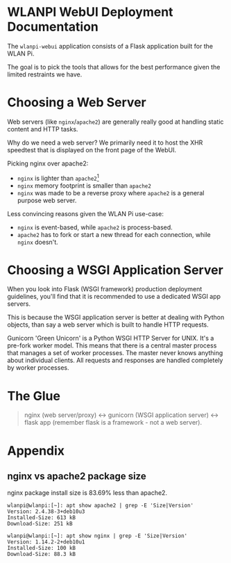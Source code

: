 # WLANPI WebUI Deployment Documentation

The `wlanpi-webui` application consists of a Flask application built for the WLAN Pi.

The goal is to pick the tools that allows for the best performance given the limited restraints we have.

# Choosing a Web Server

Web servers (like `nginx`/`apache2`) are generally really good at handling static content and HTTP tasks.

Why do we need a web server? We primarily need it to host the XHR speedtest that is displayed on the front page of the WebUI. 

Picking nginx over apache2:

- `nginx` is lighter than `apache2`[<sup>1</sup>](#nginx-vs-apache2-package-size)
- `nginx` memory footprint is smaller than `apache2`
- `nginx` was made to be a reverse proxy where `apache2` is a general purpose web server.

Less convincing reasons given the WLAN Pi use-case:

- `nginx` is event-based, while `apache2` is process-based. 
- `apache2` has to fork or start a new thread for each connection, while `nginx` doesn't.

# Choosing a WSGI Application Server

When you look into Flask (WSGI framework) production deployment guidelines, you'll find that it is recommended to use a dedicated WSGI app servers. 

This is because the WSGI application server is better at dealing with Python objects, than say a web server which is built to handle HTTP requests.

Gunicorn 'Green Unicorn' is a Python WSGI HTTP Server for UNIX. It's a pre-fork worker model. This means that there is a central master process that manages a set of worker processes. The master never knows anything about individual clients. All requests and responses are handled completely by worker processes.

# The Glue

> nginx (web server/proxy) <-> gunicorn (WSGI application server) <-> flask app (remember flask is a framework - not a web server).

# Appendix

## nginx vs apache2 package size

nginx package install size is 83.69% less than apache2.

```
wlanpi@wlanpi:[~]: apt show apache2 | grep -E 'Size|Version'
Version: 2.4.38-3+deb10u3
Installed-Size: 613 kB
Download-Size: 251 kB

wlanpi@wlanpi:[~]: apt show nginx | grep -E 'Size|Version'
Version: 1.14.2-2+deb10u1
Installed-Size: 100 kB
Download-Size: 88.3 kB
```
